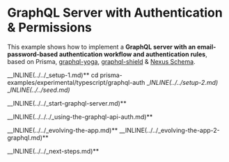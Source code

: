 # GraphQL Server with Authentication & Permissions

This example shows how to implement a **GraphQL server with an email-password-based authentication workflow and authentication rules**, based on Prisma, [graphql-yoga](https://github.com/prisma/graphql-yoga), [graphql-shield](https://github.com/maticzav/graphql-shield) & [Nexus Schema](https://nxs.li/components/standalone/schema).

__INLINE(../../_setup-1.md)**
cd prisma-examples/experimental/typescript/graphql-auth
__INLINE(../../_setup-2.md)__
__INLINE(../../_seed.md)__

__INLINE(../../_start-graphql-server.md)**

__INLINE(../../../_using-the-graphql-api-auth.md)**

__INLINE(../../_evolving-the-app.md)**
__INLINE(../../_evolving-the-app-2-graphql.md)**

__INLINE(../../_next-steps.md)**
